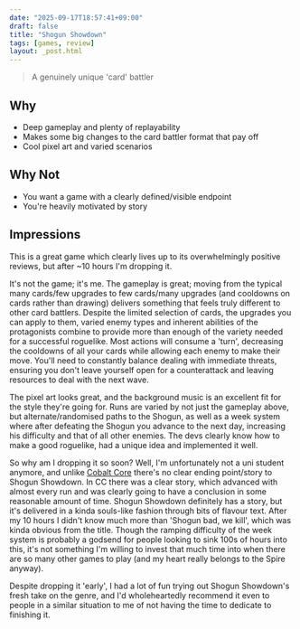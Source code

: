 ```yaml
---
date: "2025-09-17T18:57:41+09:00"
draft: false
title: "Shogun Showdown"
tags: [games, review]
layout: _post.html
---
```


> A genuinely unique 'card' battler

## Why

- Deep gameplay and plenty of replayability
- Makes some big changes to the card battler format that pay off
- Cool pixel art and varied scenarios

## Why Not

- You want a game with a clearly defined/visible endpoint
- You're heavily motivated by story

## Impressions

This is a great game which clearly lives up to its overwhelmingly positive reviews, but after ~10 hours I'm dropping it.

It's not the game; it's me. The gameplay is great; moving from the typical many cards/few upgrades to few cards/many upgrades (and cooldowns on cards rather than drawing) delivers something that feels truly different to other card battlers. Despite the limited selection of cards, the upgrades you can apply to them, varied enemy types and inherent abilities of the protagonists combine to provide more than enough of the variety needed for a successful roguelike. Most actions will consume a 'turn', decreasing the cooldowns of all your cards while allowing each enemy to make their move. You'll need to constantly balance dealing with immediate threats, ensuring you don't leave yourself open for a counterattack and leaving resources to deal with the next wave.

The pixel art looks great, and the background music is an excellent fit for the style they're going for. Runs are varied by not just the gameplay above, but alternate/randomised paths to the Shogun, as well as a week system where after defeating the Shogun you advance to the next day, increasing his difficulty and that of all other enemies. The devs clearly know how to make a good roguelike, had a unique idea and implemented it well.

So why am I dropping it so soon? Well, I'm unfortunately not a uni student anymore, and unlike [Cobalt Core](/games/reviews/cobalt_core.md) there's no clear ending point/story to Shogun Showdown. In CC there was a clear story, which advanced with almost every run and was clearly going to have a conclusion in some reasonable amount of time. Shogun Showdown definitely has a story, but it's delivered in a kinda souls-like fashion through bits of flavour text. After my 10 hours I didn't know much more than 'Shogun bad, we kill', which was kinda obvious from the title. Though the ramping difficulty of the week system is probably a godsend for people looking to sink 100s of hours into this, it's not something I'm willing to invest that much time into when there are so many other games to play (and my heart really belongs to the Spire anyway).

Despite dropping it 'early', I had a lot of fun trying out Shogun Showdown's fresh take on the genre, and I'd wholeheartedly recommend it even to people in a similar situation to me of not having the time to dedicate to finishing it.
